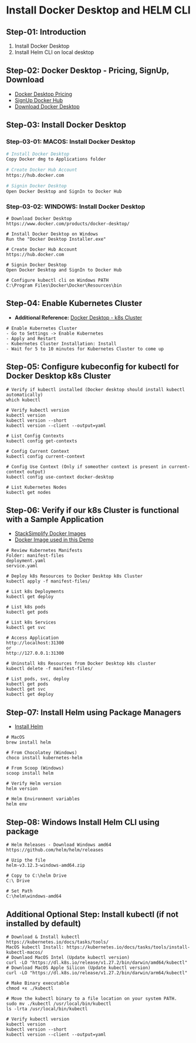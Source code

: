 # Install Docker Desktop and HELM CLI

## Step-01: Introduction
1. Install Docker Desktop
2. Install Helm CLI on local desktop

## Step-02: Docker Desktop - Pricing, SignUp, Download
- [Docker Desktop Pricing](https://www.docker.com/pricing/)
- [SignUp Docker Hub](https://hub.docker.com/)
- [Download Docker Desktop](https://www.docker.com/products/docker-desktop/)

## Step-03: Install Docker Desktop 
### Step-03-01: MACOS: Install Docker Desktop 
```sh
# Install Docker Desktop
Copy Docker dmg to Applications folder

# Create Docker Hub Account
https://hub.docker.com

# Signin Docker Desktop 
Open Docker Desktop and SignIn to Docker Hub
```
### Step-03-02: WINDOWS: Install Docker Desktop 
```t
# Download Docker Desktop
https://www.docker.com/products/docker-desktop/

# Install Docker Desktop on Windows
Run the "Docker Desktop Installer.exe"

# Create Docker Hub Account
https://hub.docker.com

# Signin Docker Desktop 
Open Docker Desktop and SignIn to Docker Hub

# Configure kubectl cli on Windows PATH
C:\Program Files\Docker\Docker\Resources\bin
```

## Step-04: Enable Kubernetes Cluster
- **Additional Reference:** [Docker Desktop - k8s Cluster](https://docs.docker.com/desktop/kubernetes/)
```t
# Enable Kubernetes Cluster
- Go to Settings -> Enable Kubernetes
- Apply and Restart
- Kubernetes Cluster Installation: Install
- Wait for 5 to 10 minutes for Kubernetes Cluster to come up
```

## Step-05: Configure kubeconfig for kubectl for Docker Desktop k8s Cluster
```t
# Verify if kubectl installed (Docker desktop should install kubectl automatically)
which kubectl

# Verify kubectl version
kubectl version 
kubectl version --short
kubectl version --client --output=yaml

# List Config Contexts
kubectl config get-contexts

# Config Current Context
kubectl config current-context

# Config Use Context (Only if someother context is present in current-context output)
kubectl config use-context docker-desktop

# List Kubernetes Nodes
kubectl get nodes
```

## Step-06: Verify if our k8s Cluster is functional with a Sample Application
- [StackSimplify Docker Images](https://github.com/stacksimplify?tab=packages)
- [Docker Image used in this Demo](https://github.com/users/stacksimplify/packages/container/package/kubenginxhelm)
```t
# Review Kubernetes Manifests
Folder: manifest-files
deployment.yaml
service.yaml

# Deploy k8s Resources to Docker Desktop k8s Cluster
kubectl apply -f manifest-files/

# List k8s Deployments
kubectl get deploy

# List k8s pods
kubectl get pods

# List k8s Services
kubectl get svc

# Access Application
http://localhost:31300
or
http://127.0.0.1:31300

# Uninstall k8s Resources from Docker Desktop k8s cluster
kubectl delete -f manifest-files/

# List pods, svc, deploy
kubectl get pods
kubectl get svc
kubectl get deploy
```

## Step-07: Install Helm using Package Managers
- [Install Helm](https://helm.sh/docs/intro/install/)
```t
# MacOS
brew install helm

# From Chocolatey (Windows)
choco install kubernetes-helm

# From Scoop (Windows)
scoop install helm

# Verify Helm version
helm version

# Helm Environment variables
helm env
```
## Step-08: Windows Install Helm CLI using package
```t
# Helm Releases - Download Windows amd64
https://github.com/helm/helm/releases

# Uzip the file
helm-v3.12.3-windows-amd64.zip

# Copy to C:\helm Drive
C:\ Drive

# Set Path
C:\helm\windows-amd64
```

## Additional Optional Step: Install kubectl (if not installed by default)
```t
# Download & Install kubectl
https://kubernetes.io/docs/tasks/tools/
MacOS kubectl Install: https://kubernetes.io/docs/tasks/tools/install-kubectl-macos/
# Downlaod MacOS Intel (Update kubectl version)
curl -LO "https://dl.k8s.io/release/v1.27.2/bin/darwin/amd64/kubectl"
# Download MacOS Apple Silicon (Update kubectl version)
curl -LO "https://dl.k8s.io/release/v1.27.2/bin/darwin/arm64/kubectl"

# Make Binary executable
chmod +x ./kubectl

# Move the kubectl binary to a file location on your system PATH.
sudo mv ./kubectl /usr/local/bin/kubectl
ls -lrta /usr/local/bin/kubectl

# Verify kubectl version
kubectl version 
kubectl version --short
kubectl version --client --output=yaml
```